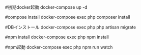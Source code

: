 #初期docker起動
docker-compose up -d

#compose install
docker-compose exec php composer install

#DBインストール
docker-compose exec php php artisan migrate

#npm install
docker-compose exec php npm install

#npm起動
docker-compose exec php npm run watch 

